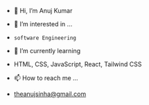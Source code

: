 - 👋 Hi, I’m Anuj Kumar 
- 👀 I’m interested in ...
-     software Engineering 
- 🌱 I’m currently learning
-   HTML, CSS, JavaScript, React, Tailwind CSS 
  
- 📫 How to reach me ...
- theanujsinha@gmail.com

<!---
theanujsinha01/theanujsinha01 is a ✨ special ✨ repository because its `README.md` (this file) appears on your GitHub profile.
You can click the Preview link to take a look at your changes.
--->
